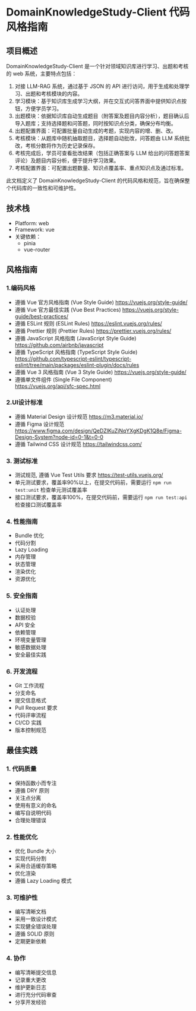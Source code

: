 # DomainKnowledgeStudy-Client 代码风格指南

## 项目概述
DomainKnowledgeStudy-Client 是一个针对领域知识库进行学习、出题和考核的 web 系统，主要特点包括：
1. 对接 LLM-RAG 系统，通过基于 JSON 的 API 进行访问，用于生成和处理学习、出题和考核模块的内容。
2. 学习模块：基于知识库生成学习大纲，并在交互式问答界面中提供知识点按钮，方便学员学习。
3. 出题模块：依据知识库自动生成题目（附答案及题目内容分析），题目确认后导入题库；支持选择题和问答题，同时按知识点分类，确保分布均衡。
4. 出题配置界面：可配置批量自动生成的考题，实现内容的增、删、改。
5. 考核模块：从题库中随机抽取题目，选择题自动批改，问答题由 LLM 系统批改，考核分数将作为历史记录保存。
6. 考核完成后，学员可查看批改结果（包括正确答案与 LLM 给出的问答题答案评论）及题目内容分析，便于提升学习效果。
7. 考核配置界面：可配置出题数量、知识点覆盖率、重点知识点及通过标准。

此文档定义了 DomainKnowledgeStudy-Client 的代码风格和规范，旨在确保整个代码库的一致性和可维护性。

## 技术栈
- Platform: web
- Framework: vue
- 关键依赖：
  - pinia
  - vue-router

## 风格指南

### 1.编码风格
- 遵循 Vue 官方风格指南 (Vue Style Guide)  https://vuejs.org/style-guide/  
- 遵循 Vue 官方最佳实践 (Vue Best Practices)  https://vuejs.org/style-guide/best-practices/  
- 遵循 ESLint 规则 (ESLint Rules)  https://eslint.vuejs.org/rules/  
- 遵循 Prettier 规则 (Prettier Rules)  https://prettier.vuejs.org/rules/  
- 遵循 JavaScript 风格指南 (JavaScript Style Guide)  https://github.com/airbnb/javascript  
- 遵循 TypeScript 风格指南 (TypeScript Style Guide)  https://github.com/typescript-eslint/typescript-eslint/tree/main/packages/eslint-plugin/docs/rules  
- 遵循 Vue 3 风格指南 (Vue 3 Style Guide)  https://vuejs.org/style-guide/  
- 遵循单文件组件 (Single File Component)  
https://vuejs.org/api/sfc-spec.html  


### 2.UI设计标准
- 遵循 Material Design 设计规范
  https://m3.material.io/  
- 遵循 Figma 设计规范
  https://www.figma.com/design/QeDZlKuZjNqYXgKDgK1Q8e/Figma-Design-System?node-id=0-1&t=0-0
- 遵循 Tailwind CSS 设计规范
  https://tailwindcss.com/  

### 3. 测试标准
- 测试规范, 遵循 Vue Test Utils 要求
  https://test-utils.vuejs.org/   
- 单元测试要求，覆盖率90%以上，在提交代码前，需要运行 `npm run test:unit` 检查单元测试覆盖率
- 接口测试要求，覆盖率100%，在提交代码前，需要运行 `npm run test:api` 检查接口测试覆盖率

### 4. 性能指南
- Bundle 优化
- 代码分割
- Lazy Loading
- 内存管理
- 状态管理
- 渲染优化
- 资源优化

### 5. 安全指南
- 认证处理
- 数据校验
- API 安全
- 依赖管理
- 环境变量管理
- 敏感数据处理
- 安全最佳实践

### 6. 开发流程
- Git 工作流程
- 分支命名
- 提交信息格式
- Pull Request 要求
- 代码评审流程
- CI/CD 实践
- 版本控制规范

## 最佳实践

### 1. 代码质量
- 保持函数小而专注
- 遵循 DRY 原则
- 关注点分离
- 使用有意义的命名
- 编写自说明代码
- 合理处理错误

### 2. 性能优化
- 优化 Bundle 大小
- 实现代码分割
- 采用合适缓存策略
- 优化渲染
- 遵循 Lazy Loading 模式

### 3. 可维护性
- 编写清晰文档
- 采用一致设计模式
- 实现健全错误处理
- 遵循 SOLID 原则
- 定期更新依赖

### 4. 协作
- 编写清晰提交信息
- 记录重大更改
- 维护更新日志
- 进行充分代码审查
- 分享开发经验


